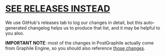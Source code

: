# [SEE RELEASES INSTEAD](https://github.com/graphile/postgraphile/releases)

We use GitHub's releases tab to log our changes in detail, but this
auto-generated changelog helps us to produce that list, and it may be helpful to
you also.

**IMPORTANT NOTE**: most of the changes in PostGraphile actually come from
Graphile Engine, so you should also reference
[those changes](https://github.com/graphile/graphile-engine/blob/master/CHANGELOG.md).
